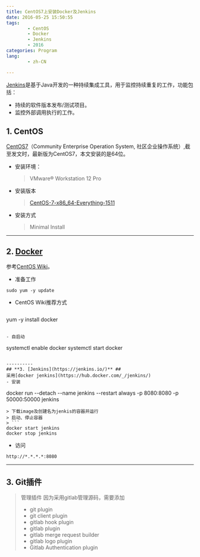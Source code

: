 ```yaml
---
title: CentOS7上安装Docker及Jenkins
date: 2016-05-25 15:50:55
tags:
        - CentOS
        - Docker
        - Jenkins
        - 2016
categories: Program
lang:
        - zh-CN

---
```

[Jenkins](https://jenkins.io/)是基于Java开发的一种持续集成工具，用于监控持续重复的工作，功能包括：

- 持续的软件版本发布/测试项目。
- 监控外部调用执行的工作。
<!-- more -->

## **1. CentOS** ##

[CentOS7](https://www.centos.org/)（Community Enterprise Operation System, 社区企业操作系统）,截至发文时，最新版为CentOS7，本文安装的是64位。

- 安装环境：

    > VMware® Workstation 12 Pro

- 安装版本

    > [CentOS-7-x86_64-Everything-1511](https://www.centos.org/download/) 

- 安装方式

    > Minimal Install

----------
## **2. [Docker](https://www.docker.com/)** ##
参考[CentOS Wiki](https://wiki.centos.org/zh/Cloud/Docker?highlight=%28docker%29)。
- 准备工作
```
sudo yum -y update
```
- CentOS Wiki推荐方式
> ```
yum -y install docker
```

- 自启动
```
systemctl enable docker
systemctl start docker
```

----------
## **3. [Jenkins](https://jenkins.io/)** ##
采用[docker jenkins](https://hub.docker.com/_/jenkins/)
- 安装
```
docker run --detach --name jenkins --restart always -p 8080:8080 -p 50000:50000 jenkins
```
> 下载image及创建名为jenkis的容器并运行
> 启动、停止容器
> ```
docker start jenkins
docker stop jenkins
```
- 访问
```
http://*.*.*.*:8080
```

----------
## **3. Git插件** ##
> 管理插件
> 因为采用gitlab管理源码，需要添加
> - git plugin
> - git client plugin
> - gitlab hook plugin
> - gitlab plugin
> - gitlab merge request builder
> - gitlab logo plugin
> - Gitlab Authentication plugin